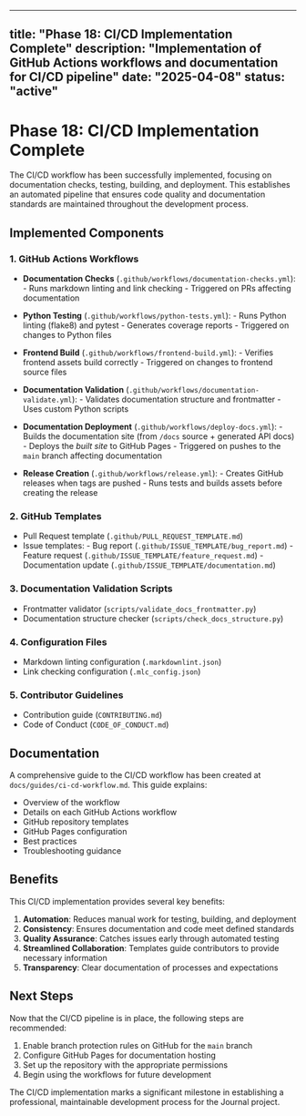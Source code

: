 ***

title: "Phase 18: CI/CD Implementation Complete"
description: "Implementation of GitHub Actions workflows and documentation for CI/CD pipeline"
date: "2025-04-08"
status: "active"
----------------

# Phase 18: CI/CD Implementation Complete

The CI/CD workflow has been successfully implemented, focusing on documentation checks, testing, building, and deployment. This establishes an automated pipeline that ensures code quality and documentation standards are maintained throughout the development process.

## Implemented Components

### 1. GitHub Actions Workflows

- **Documentation Checks** (`.github/workflows/documentation-checks.yml`):
  \- Runs markdown linting and link checking
  \- Triggered on PRs affecting documentation

- **Python Testing** (`.github/workflows/python-tests.yml`):
  \- Runs Python linting (flake8) and pytest
  \- Generates coverage reports
  \- Triggered on changes to Python files

- **Frontend Build** (`.github/workflows/frontend-build.yml`):
  \- Verifies frontend assets build correctly
  \- Triggered on changes to frontend source files

- **Documentation Validation** (`.github/workflows/documentation-validate.yml`):
  \- Validates documentation structure and frontmatter
  \- Uses custom Python scripts

- **Documentation Deployment** (`.github/workflows/deploy-docs.yml`):
  \- Builds the documentation site (from `/docs` source + generated API docs)
  \- Deploys the *built site* to GitHub Pages
  \- Triggered on pushes to the `main` branch affecting documentation

- **Release Creation** (`.github/workflows/release.yml`):
  \- Creates GitHub releases when tags are pushed
  \- Runs tests and builds assets before creating the release

### 2. GitHub Templates

- Pull Request template (`.github/PULL_REQUEST_TEMPLATE.md`)
- Issue templates:
  \- Bug report (`.github/ISSUE_TEMPLATE/bug_report.md`)
  \- Feature request (`.github/ISSUE_TEMPLATE/feature_request.md`)
  \- Documentation update (`.github/ISSUE_TEMPLATE/documentation.md`)

### 3. Documentation Validation Scripts

- Frontmatter validator (`scripts/validate_docs_frontmatter.py`)
- Documentation structure checker (`scripts/check_docs_structure.py`)

### 4. Configuration Files

- Markdown linting configuration (`.markdownlint.json`)
- Link checking configuration (`.mlc_config.json`)

### 5. Contributor Guidelines

- Contribution guide (`CONTRIBUTING.md`)
- Code of Conduct (`CODE_OF_CONDUCT.md`)

## Documentation

A comprehensive guide to the CI/CD workflow has been created at `docs/guides/ci-cd-workflow.md`. This guide explains:

- Overview of the workflow
- Details on each GitHub Actions workflow
- GitHub repository templates
- GitHub Pages configuration
- Best practices
- Troubleshooting guidance

## Benefits

This CI/CD implementation provides several key benefits:

1. **Automation**: Reduces manual work for testing, building, and deployment
2. **Consistency**: Ensures documentation and code meet defined standards
3. **Quality Assurance**: Catches issues early through automated testing
4. **Streamlined Collaboration**: Templates guide contributors to provide necessary information
5. **Transparency**: Clear documentation of processes and expectations

## Next Steps

Now that the CI/CD pipeline is in place, the following steps are recommended:

1. Enable branch protection rules on GitHub for the `main` branch
2. Configure GitHub Pages for documentation hosting
3. Set up the repository with the appropriate permissions
4. Begin using the workflows for future development

The CI/CD implementation marks a significant milestone in establishing a professional, maintainable development process for the Journal project.
